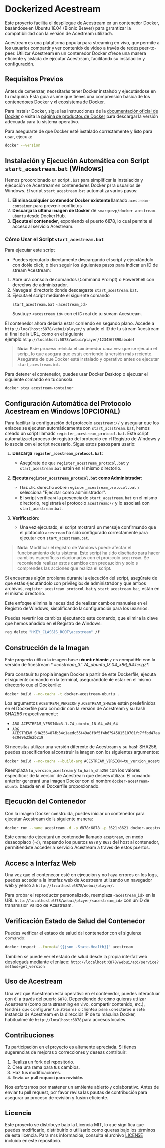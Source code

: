 # Dockerized Acestream
Este proyecto facilita el despliegue de Acestream en un contenedor Docker, basándose en Ubuntu 18.04 (Bionic Beaver)
para garantizar la compatibilidad con la versión de Acestream utilizada.

Acestream es una plataforma popular para
streaming en vivo, que permite a los usuarios compartir y ver contenido de video a través de redes peer-to-peer.
Utilizar Acestream en un contenedor Docker ofrece una manera eficiente y aislada de ejecutar Acestream, facilitando su
instalación y configuración.

## Requisitos Previos

Antes de comenzar, necesitarás tener Docker instalado y ejecutándose en tu máquina. Esta guía asume que tienes una
comprensión básica de los contenedores Docker y el ecosistema de Docker.

Para instalar Docker, sigue las instrucciones de
la [documentación oficial de Docker](https://docs.docker.com/get-docker/) o visita
la [página de productos de Docker](https://www.docker.com/products/docker-desktop) para descargar la versión adecuada
para tu sistema operativo.

Para asegurarte de que Docker esté instalado correctamente y listo para usar, ejecuta:
```bash
docker --version
```


## Instalación y Ejecución Automática con Script `start_acestream.bat` (Windows)

Hemos proporcionado un script `.bat` para simplificar la instalación y ejecución de Acestream en contenedores Docker
para usuarios de Windows. El script `start_acestream.bat` automatiza varios pasos:

1. **Elimina cualquier contenedor Docker existente** llamado `acestream-container` para prevenir conflictos.
2. **Descarga la última imagen de Docker** de `smarquezp/docker-acestream-ubuntu` desde Docker Hub.
3. **Ejecuta el contenedor**, exponiendo el puerto 6878, lo cual permite el acceso al servicio Acestream.

### Cómo Usar el Script `start_acestream.bat`

Para ejecutar este script:

- Puedes ejecutarlo directamente descargando el script y ejecutándolo con doble click, o bien seguir los siguientes
  pasos para indicar un ID de stream Acestream:

1. Abre una consola de comandos (Command Prompt) o PowerShell con derechos de administrador.
2. Navega al directorio donde descargaste `start_acestream.bat`.
3. Ejecuta el script mediante el siguiente comando:
    ```bash
    start_acestream.bat <acestream_id>
    ```
   Sustituye `<acestream_id>` con el ID real de tu stream Acestream.

El contenedor ahora debería estar corriendo en segundo plano. Accede a `http://localhost:6878/webui/player/` y añade el
ID de tu stream Acestream al final de la URL, como en el siguiente
ejemplo:`http://localhost:6878/webui/player/1234567890abcdef`


> **Nota:** Este proceso reinicia el contenedor cada vez que se ejecuta el script, lo que asegura que estás corriendo la
> versión más reciente. Asegúrate de que Docker está instalado y operativo antes de ejecutar `start_acestream.bat`.

Para detener el contenedor, puedes usar Docker Desktop o ejecutar el siguiente comando en tu consola:
```bash
docker stop acestream-container
```

## Configuración Automática del Protocolo Acestream en Windows (OPCIONAL)

Para facilitar la configuración del protocolo `acestream://` y asegurar que los enlaces se ejecuten automáticamente con `start_acestream.bat`, hemos creado un script llamado `register_acestream_protocol.bat`. Este script automatiza el proceso de registro del protocolo en el Registro de Windows y lo asocia con el script necesario. Sigue estos pasos para usarlo:

1. **Descarga `register_acestream_protocol.bat`**:
   - Asegúrate de que `register_acestream_protocol.bat` y `start_acestream.bat` estén en el mismo directorio.

2. **Ejecuta `register_acestream_protocol.bat` como Administrador**:
   - Haz clic derecho sobre `register_acestream_protocol.bat` y selecciona "Ejecutar como administrador".
   - El script verificará la presencia de `start_acestream.bat` en el mismo directorio, registrará el protocolo `acestream://` y lo asociará con `start_acestream.bat`.

3. **Verificación**:
   - Una vez ejecutado, el script mostrará un mensaje confirmando que el protocolo `acestream` ha sido configurado correctamente para ejecutar con `start_acestream.bat`.

> **Nota**: Modificar el registro de Windows puede afectar el funcionamiento de tu sistema. Este script ha sido diseñado para hacer cambios específicos relacionados con el protocolo `acestream`. Se recomienda realizar estos cambios con precaución y solo si comprendes las acciones que realiza el script.

Si encuentras algún problema durante la ejecución del script, asegúrate de que estás ejecutándolo con privilegios de administrador y que ambos archivos, `register_acestream_protocol.bat` y `start_acestream.bat`, están en el mismo directorio.

Este enfoque elimina la necesidad de realizar cambios manuales en el Registro de Windows, simplificando la configuración para los usuarios.
                                      
Puedes revertir los cambios ejecutando este comando, que elimina la clave que hemos añadido en el Registro de Windows:
```bash
reg delete "HKEY_CLASSES_ROOT\acestream" /f
```

## Construcción de la Imagen

Este proyecto utiliza la imagen base **ubuntu:bionic** y es compatible con la versión de Acestream *
*acestream_3.1.74_ubuntu_18.04_x86_64.tar.gz**.

Para construir tu propia imagen Docker a partir de este Dockerfile, ejecuta el siguiente comando en la terminal,
asegurándote de estar en el mismo directorio que el Dockerfile:

```bash
docker build --no-cache -t docker-acestream-ubuntu .
```

Los argumentos `ACESTREAM_VERSION` y `ACESTREAM_SHA256` están predefinidos en el Dockerfile para coincidir con la
versión de Acestream y su hash SHA256 respectivamente:

- `ARG ACESTREAM_VERSION=3.1.74_ubuntu_18.04_x86_64`
- `ARG ACESTREAM_SHA256=87db34c1aedc55649a8f8f5f4b6794581510701fc7ffbd47aaec0e9a2de2b219`

Si necesitas utilizar una versión diferente de Acestream y su hash SHA256, puedes especificarlos al construir la imagen
con los siguientes argumentos:

```bash
docker build --no-cache --build-arg ACESTREAM_VERSION=tu_version_acestream --build-arg ACESTREAM_SHA256=tu_hash_sha256 -t docker-acestream-ubuntu .
```

Reemplaza `tu_version_acestream` y `tu_hash_sha256` con los valores específicos de la versión de Acestream que desees
utilizar. El comando anterior generará una imagen Docker con el nombre `docker-acestream-ubuntu` basada en el Dockerfile
proporcionado.

## Ejecución del Contenedor

Con la imagen Docker construida, puedes iniciar un contenedor para ejecutar Acestream de la siguiente manera:

```bash
docker run --name acestream -d -p 6878:6878 -p 8621:8621 docker-acestream-ubuntu
```

Este comando ejecutará un contenedor llamado `acestream`, en modo desacoplado (`-d`), mapeando los puertos `6878`
y `8621` del host al contenedor, permitiéndote acceder al servicio Acestream a través de estos puertos.

## Acceso a Interfaz Web

Una vez que el contenedor esté en ejecución y no haya errores en los logs, puedes acceder a la interfaz web de Acestream
utilizando un navegador web y yendo a `http://localhost:6878/webui/player/`.

Para probar el reproductor personalizado, reemplaza `<acestream_id>` en la
URL `http://localhost:6878/webui/player/<acestream_id>` con un ID de transmisión válido de Acestream.

## Verificación Estado de Salud del Contenedor

Puedes verificar el estado de salud del contenedor con el siguiente comando:

```bash
docker inspect --format='{{json .State.Health}}' acestream
```

También se puede ver el estado de salud desde la propia interfaz web desplegada mediante el enlace:
`http://localhost:6878/webui/api/service?method=get_version`


## Uso de Acestream

Una vez que Acestream está operativo en el contenedor, puedes interactuar con él a través del puerto `6878`. Dependiendo
de cómo quieras utilizar Acestream (como para streaming en vivo, compartir contenido, etc.), tendrás que configurar tus
streams o clientes para conectarse a esta instancia de Acestream en la dirección IP de tu máquina Docker,
habitualmente `http://localhost:6878` para accesos locales.

## Contribuciones

Tu participación en el proyecto es altamente apreciada. Si tienes sugerencias de mejoras o correcciones y deseas
contribuir:

1. Realiza un fork del repositorio.
2. Crea una rama para tus cambios.
3. Haz tus modificaciones.
4. Envía un pull request para revisión.

Nos esforzamos por mantener un ambiente abierto y colaborativo. Antes de enviar tu pull request, por favor revisa las
pautas de contribución para asegurar un proceso de revisión y fusión eficiente.

## Licencia

Este proyecto se distribuye bajo la Licencia MIT, lo que significa que puedes modificarlo, distribuirlo o utilizarlo
como quieras bajo los términos de esta licencia. Para más información, consulta el archivo [LICENSE](LICENSE) incluido
en este repositorio.

